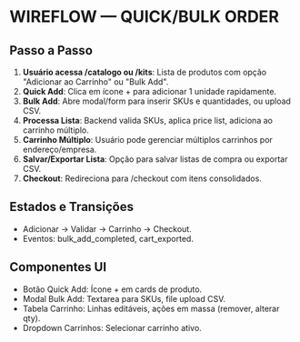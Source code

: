 # WIREFLOW — QUICK/BULK ORDER

## Passo a Passo

1. **Usuário acessa /catalogo ou /kits**: Lista de produtos com opção "Adicionar ao Carrinho" ou "Bulk Add".
2. **Quick Add**: Clica em ícone + para adicionar 1 unidade rapidamente.
3. **Bulk Add**: Abre modal/form para inserir SKUs e quantidades, ou upload CSV.
4. **Processa Lista**: Backend valida SKUs, aplica price list, adiciona ao carrinho múltiplo.
5. **Carrinho Múltiplo**: Usuário pode gerenciar múltiplos carrinhos por endereço/empresa.
6. **Salvar/Exportar Lista**: Opção para salvar listas de compra ou exportar CSV.
7. **Checkout**: Redireciona para /checkout com itens consolidados.

## Estados e Transições

- Adicionar → Validar → Carrinho → Checkout.
- Eventos: bulk_add_completed, cart_exported.

## Componentes UI

- Botão Quick Add: Ícone + em cards de produto.
- Modal Bulk Add: Textarea para SKUs, file upload CSV.
- Tabela Carrinho: Linhas editáveis, ações em massa (remover, alterar qty).
- Dropdown Carrinhos: Selecionar carrinho ativo.
